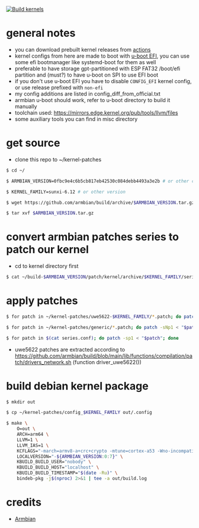 [![Build kernels](https://github.com/relathyme/armbian-sunxi64-kernel-patches/actions/workflows/build.yml/badge.svg)](https://github.com/relathyme/armbian-sunxi64-kernel-patches/actions/workflows/build.yml)
# general notes
- you can download prebuilt kernel releases from [actions](https://github.com/relathyme/armbian-sunxi64-kernel-patches/actions)
- kernel configs from here are made to boot with [u-boot EFI](https://docs.u-boot.org/en/stable/develop/uefi/uefi.html), you can use some efi bootmanager like systemd-boot for them as well
- preferable to have storage gpt-partitioned with ESP FAT32 /boot/efi partition and (must?) to have u-boot on SPI to use EFI boot
- if you don't use u-boot EFI you have to disable `CONFIG_EFI` kernel config, or use release prefixed with `non-efi`
- my config additions are listed in config_diff_from_official.txt
- armbian u-boot should work, refer to u-boot directory to build it manually
- toolchain used: https://mirrors.edge.kernel.org/pub/tools/llvm/files
- some auxiliary tools you can find in misc directory

# get source
- clone this repo to ~/kernel-patches
```bash
$ cd ~/

$ ARMBIAN_VERSION=0fbc9e4c6b5cb817eb42530c084debb4493a3e2b # or other commit

$ KERNEL_FAMILY=sunxi-6.12 # or other version

$ wget https://github.com/armbian/build/archive/$ARMBIAN_VERSION.tar.gz

$ tar xvf $ARMBIAN_VERSION.tar.gz 
```

# convert armbian patches series to patch our kernel
- cd to kernel directory first
```bash
$ cat ~/build-$ARMBIAN_VERSION/patch/kernel/archive/$KERNEL_FAMILY/series.conf | sed "/^[#-]/d; /^$/d; s#\t#$HOME/build-$ARMBIAN_VERSION/patch/kernel/archive/$KERNEL_FAMILY/#g" > series.conf
```

# apply patches
```bash
$ for patch in ~/kernel-patches/uwe5622-$KERNEL_FAMILY/*.patch; do patch -sNp1 < "$patch"; done

$ for patch in ~/kernel-patches/generic/*.patch; do patch -sNp1 < "$patch"; done

$ for patch in $(cat series.conf); do patch -sp1 < "$patch"; done
```
- uwe5622 patches are extracted according to https://github.com/armbian/build/blob/main/lib/functions/compilation/patch/drivers_network.sh (function driver_uwe5622())

# build debian kernel package
```bash
$ mkdir out

$ cp ~/kernel-patches/config_$KERNEL_FAMILY out/.config

$ make \
    O=out \
    ARCH=arm64 \
    LLVM=1 \
    LLVM_IAS=1 \
    KCFLAGS="-march=armv8-a+crc+crypto -mtune=cortex-a53 -Wno-incompatible-pointer-types-discards-qualifiers -I$PWD/drivers/net/wireless/uwe5622/unisocwcn/include" \
    LOCALVERSION="-${ARMBIAN_VERSION:0:7}" \
    KBUILD_BUILD_USER="nobody" \
    KBUILD_BUILD_HOST="localhost" \
    KBUILD_BUILD_TIMESTAMP="$(date -Ru)" \
    bindeb-pkg -j$(nproc) 2>&1 | tee -a out/build.log
```

# credits
- [Armbian](https://github.com/armbian/build)
